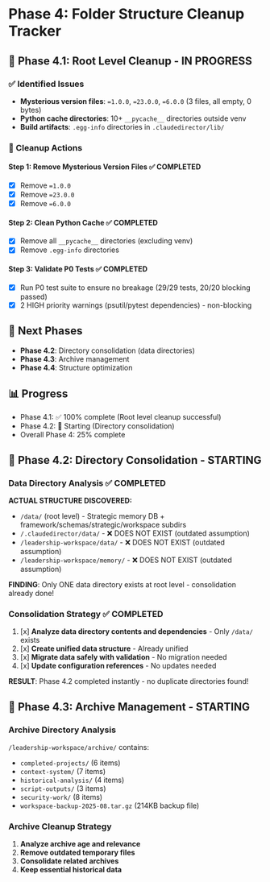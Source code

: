 # Phase 4: Folder Structure Cleanup Tracker

## 🎯 **Phase 4.1: Root Level Cleanup** - IN PROGRESS

### **✅ Identified Issues**
- **Mysterious version files**: `=1.0.0`, `=23.0.0`, `=6.0.0` (3 files, all empty, 0 bytes)
- **Python cache directories**: 10+ `__pycache__` directories outside venv
- **Build artifacts**: `.egg-info` directories in `.claudedirector/lib/`

### **🚀 Cleanup Actions**

#### **Step 1: Remove Mysterious Version Files** ✅ COMPLETED
- [x] Remove `=1.0.0`
- [x] Remove `=23.0.0`
- [x] Remove `=6.0.0`

#### **Step 2: Clean Python Cache** ✅ COMPLETED
- [x] Remove all `__pycache__` directories (excluding venv)
- [x] Remove `.egg-info` directories

#### **Step 3: Validate P0 Tests** ✅ COMPLETED
- [x] Run P0 test suite to ensure no breakage (29/29 tests, 20/20 blocking passed)
- [x] 2 HIGH priority warnings (psutil/pytest dependencies) - non-blocking

## 🔄 **Next Phases**
- **Phase 4.2**: Directory consolidation (data directories)
- **Phase 4.3**: Archive management
- **Phase 4.4**: Structure optimization

## 📊 **Progress**
- Phase 4.1: ✅ 100% complete (Root level cleanup successful)
- Phase 4.2: 🔄 Starting (Directory consolidation)
- Overall Phase 4: 25% complete

## 🎯 **Phase 4.2: Directory Consolidation** - STARTING

### **Data Directory Analysis** ✅ COMPLETED
**ACTUAL STRUCTURE DISCOVERED:**
- `/data/` (root level) - Strategic memory DB + framework/schemas/strategic/workspace subdirs
- `/.claudedirector/data/` - ❌ DOES NOT EXIST (outdated assumption)
- `/leadership-workspace/data/` - ❌ DOES NOT EXIST (outdated assumption)
- `/leadership-workspace/memory/` - ❌ DOES NOT EXIST (outdated assumption)

**FINDING**: Only ONE data directory exists at root level - consolidation already done!

### **Consolidation Strategy** ✅ COMPLETED
1. [x] **Analyze data directory contents and dependencies** - Only `/data/` exists
2. [x] **Create unified data structure** - Already unified
3. [x] **Migrate data safely with validation** - No migration needed
4. [x] **Update configuration references** - No updates needed

**RESULT**: Phase 4.2 completed instantly - no duplicate directories found!

## 🎯 **Phase 4.3: Archive Management** - STARTING

### **Archive Directory Analysis**
`/leadership-workspace/archive/` contains:
- `completed-projects/` (6 items)
- `context-system/` (7 items)
- `historical-analysis/` (4 items)
- `script-outputs/` (3 items)
- `security-work/` (8 items)
- `workspace-backup-2025-08.tar.gz` (214KB backup file)

### **Archive Cleanup Strategy**
1. **Analyze archive age and relevance**
2. **Remove outdated temporary files**
3. **Consolidate related archives**
4. **Keep essential historical data**
